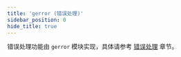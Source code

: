 ```yaml
---
title: 'gerror (错误处理)'
sidebar_position: 0
hide_title: true
---
```


错误处理功能由 `gerror` 模块实现，具体请参考 [错误处理](../../1-核心组件/4-错误处理.md) 章节。